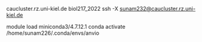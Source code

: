 caucluster.rz.uni-kiel.de
biol217_2022
ssh -X sunam232@caucluster.rz.uni-kiel.de

module load miniconda3/4.7.12.1 
conda activate /home/sunam226/.conda/envs/anvio


